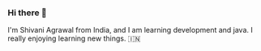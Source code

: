 ### Hi there 👋

I'm Shivani Agrawal from India, and I am learning development and java. I really enjoying learning new things. :india:

